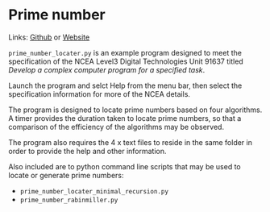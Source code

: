 # Prime number
Links: [Github](https://github.com/irsbugs/meetings/blob/master/2016/2016-04-11/prime_number/README.md) or [Website](https://irsbugs.github.io/meetings/2016/2016-04-11/prime_number/) 

`prime_number_locater.py` is an example program designed to meet the
specification of the NCEA Level3 Digital Technologies Unit 91637 titled
*Develop a complex computer program for a specified task*.

Launch the program and selct Help from the menu bar, then select the
specification information for more of the NCEA details.

The program is designed to locate prime numbers based on four algorithms. A
timer provides the duration taken to locate prime numbers, so that a comparison
of the efficiency of the algorithms may be observed.

The program also requires the 4 x text files to reside in the same folder in
order to provide the help and other information.

Also included are to python command line scripts that may be used to locate or
generate prime numbers:

* `prime_number_locater_minimal_recursion.py`
* `prime_number_rabinmiller.py`



